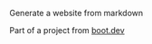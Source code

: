 Generate a website from markdown

Part of a project from [boot.dev](https://www.boot.dev?bannerlord=evilhamsterman)